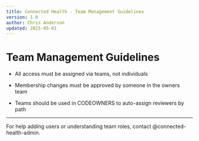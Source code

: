 ```yaml
---
title: Connected Health - Team Management Guidelines
version: 1.0
author: Chris Anderson
updated: 2025-05-01
---
```

# Team Management Guidelines

- All access must be assigned via teams, not individuals

- Membership changes must be approved by someone in the owners team

- Teams should be used in CODEOWNERS to auto-assign reviewers by path

---

For help adding users or understanding team roles, contact @connected-health-admin.